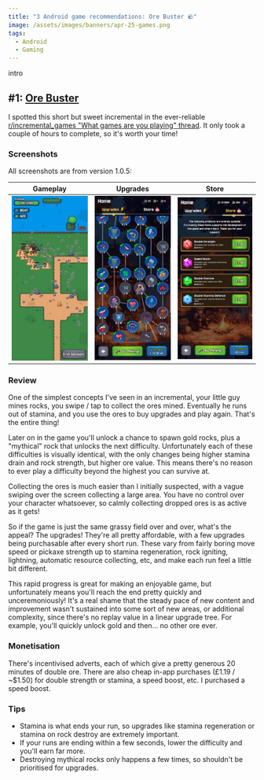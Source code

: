 ```yaml
---
title: "3 Android game recommendations: Ore Buster 🪨"
image: /assets/images/banners/apr-25-games.png
tags:
  - Android
  - Gaming
---
```


intro

## #1: [Ore Buster](https://play.google.com/store/apps/details?id=com.tornupgaming.orebuster)

I spotted this short but sweet incremental in the ever-reliable [r/incremental_games "What games are you playing" thread](https://www.reddit.com/r/incremental_games/comments/1j7r4qf/what_games_are_you_playing_this_week_game/mh2hv0j/). It only took a couple of hours to complete, so it's worth your time!

### Screenshots

All screenshots are from version 1.0.5:

|                                                 Gameplay                                                 |                                                 Upgrades                                                 |                                                 Store                                                 |
| :------------------------------------------------------------------------------------------------------: | :------------------------------------------------------------------------------------------------------: | :---------------------------------------------------------------------------------------------------: |
| [![Ore Buster gameplay](/assets/images/2025/apr-ore-1-thumbnail.jpg)](/assets/images/2025/apr-ore-1.jpg) | [![Ore Buster upgrades](/assets/images/2025/apr-ore-2-thumbnail.jpg)](/assets/images/2025/apr-ore-2.jpg) | [![Ore Buster store](/assets/images/2025/apr-ore-3-thumbnail.jpg)](/assets/images/2025/apr-ore-3.jpg) |

### Review

One of the simplest concepts I've seen in an incremental, your little guy mines rocks, you swipe / tap to collect the ores mined. Eventually he runs out of stamina, and you use the ores to buy upgrades and play again. That's the entire thing!

Later on in the game you'll unlock a chance to spawn gold rocks, plus a "mythical" rock that unlocks the next difficulty. Unfortunately each of these difficulties is visually identical, with the only changes being higher stamina drain and rock strength, but higher ore value. This means there's no reason to ever play a difficulty beyond the highest you can survive at.

Collecting the ores is much easier than I initially suspected, with a vague swiping over the screen collecting a large area. You have no control over your character whatsoever, so calmly collecting dropped ores is as active as it gets!

So if the game is just the same grassy field over and over, what's the appeal? The upgrades! They're all pretty affordable, with a few upgrades being purchasable after every short run. These vary from fairly boring move speed or pickaxe strength up to stamina regeneration, rock igniting, lightning, automatic resource collecting, etc, and make each run feel a little bit different.

This rapid progress is great for making an enjoyable game, but unfortunately means you'll reach the end pretty quickly and unceremoniously! It's a real shame that the steady pace of new content and improvement wasn't sustained into some sort of new areas, or additional complexity, since there's no replay value in a linear upgrade tree. For example, you'll quickly unlock gold and then... no other ore ever.

### Monetisation

There's incentivised adverts, each of which give a pretty generous 20 minutes of double ore. There are also cheap in-app purchases (£1.19 / ~$1.50) for double strength or stamina, a speed boost, etc. I purchased a speed boost.

### Tips

- Stamina is what ends your run, so upgrades like stamina regeneration or stamina on rock destroy are extremely important.
- If your runs are ending within a few seconds, lower the difficulty and you'll earn far more.
- Destroying mythical rocks only happens a few times, so shouldn't be prioritised for upgrades.
